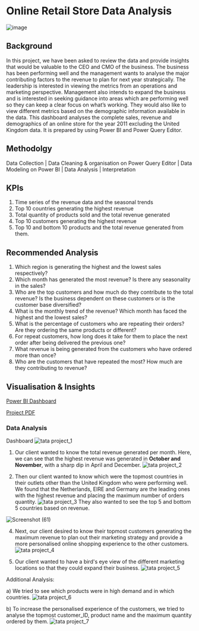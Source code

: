 # Online Retail Store Data Analysis

![image](https://github.com/HafshaWahab/Online-Retail-Store-Data-Analysis/assets/152807534/2722eda9-54f2-41e3-ada8-c828d3412d90)

## Background
In this project, we have been asked to review the data and provide insights that would be valuable to the CEO and CMO of the business. The business has been performing well and the management wants to analyse the major contributing factors to the revenue to plan for next year strategically. The leadership is interested in viewing the metrics from an operations and marketing perspective. Management also intends to expand the business and is interested in seeking guidance into areas which are performing well so they can keep a clear focus on what’s working. They would also like to view different metrics based on the demographic information available in the data. This dashboard analyses the complete sales, revenue and demographics of an online store for the year 2011 excluding the United Kingdom data. It is prepared by using Power BI and Power Query Editor.

## Methodolgy
Data Collection | Data Cleaning & organisation on Power Query Editor | Data Modeling on Power BI | Data Analysis | Interpretation

## KPIs 
1. Time series of the revenue data and the seasonal trends
2. Top 10 countries generating the highest revenue
3. Total quantity of products sold and the total revenue generated
4. Top 10 customers generating the highest revenue
5. Top 10 and bottom 10 products and the total revenue generated from them.

## Recommended Analysis
1)	Which region is generating the highest and the lowest sales respectively?
2)	Which month has generated the most revenue? Is there any seasonality in the sales?
3)	Who are the top customers and how much do they contribute to the total revenue? Is the business dependent on these customers or is the customer base diversified?
4)	What is the monthly trend of the revenue? Which month has faced the highest and the lowest sales?
5)	What is the percentage of customers who are repeating their orders? Are they ordering the same products or different?
6)	For repeat customers, how long does it take for them to place the next order after being delivered the previous one?
7)	What revenue is being generated from the customers who have ordered more than once?
8)	Who are the customers that have repeated the most? How much are they contributing to revenue?

## Visualisation & Insights
[Power BI Dashboard](https://github.com/HafshaWahab/Images/blob/main/TATA%20Project_Final.pbix)

[Project PDF](https://github.com/HafshaWahab/Images/blob/main/TATA%20Project%20Ppt_PDF.pdf)

### Data Analysis
Dashboard
![tata project_1](https://github.com/HafshaWahab/Online-Retail-Store-Data-Analysis/assets/152807534/859774ce-a315-432c-b9f9-db3321d18631)

1) Our client wanted to know the total revenue generated per month.
Here, we can see that the highest revenue was generated in **October and November**, with a sharp dip in April and December.
![tata project_2](https://github.com/HafshaWahab/Online-Retail-Store-Data-Analysis/assets/152807534/fb75aff3-2da2-4cbc-80b3-d9a63ccfa956)

2) Then our client wanted to know which were the topmost countries in their outlets other than the United Kingdom who were performing well. We found that the Netherlands, EIRE and Germany are the leading ones with the highest revenue and placing the maximum number of orders quantity.
![tata project_3](https://github.com/HafshaWahab/Online-Retail-Store-Data-Analysis/assets/152807534/0566ef3d-d4fe-4fa1-b202-4efeaf20b0a0)
They also wanted to see the top 5 and bottom 5 countries based on revenue.

![Screenshot (61)](https://github.com/HafshaWahab/Online-Retail-Store-Data-Analysis/assets/152807534/bee2c86e-4a3f-4098-99e3-40d82cbca4be)


4) Next, our client desired to know their topmost customers generating the maximum revenue to plan out their marketing strategy and provide a more personalised online shopping experience to the other customers.
![tata project_4](https://github.com/HafshaWahab/Online-Retail-Store-Data-Analysis/assets/152807534/7a09c9f6-b19d-422d-aca0-15f2b6435477)

5) Our client wanted to have a bird's eye view of the different marketing locations so that they could expand their business.
![tata project_5](https://github.com/HafshaWahab/Online-Retail-Store-Data-Analysis/assets/152807534/8c319e66-95fe-43ac-baa1-71724a67fdf6)

Additional Analysis:

a) We tried to see which products were in high demand and in which countries.
![tata project_6](https://github.com/HafshaWahab/Online-Retail-Store-Data-Analysis/assets/152807534/a99c253c-5e42-4f36-b473-97fa6a5efcfe)

b) To increase the personalised experience of the customers, we tried to analyse the topmost customer_ID, product name and the maximum quantity ordered by them.
![tata project_7](https://github.com/HafshaWahab/Online-Retail-Store-Data-Analysis/assets/152807534/e565a556-19e5-47b0-8251-9b7d3c2db075)



